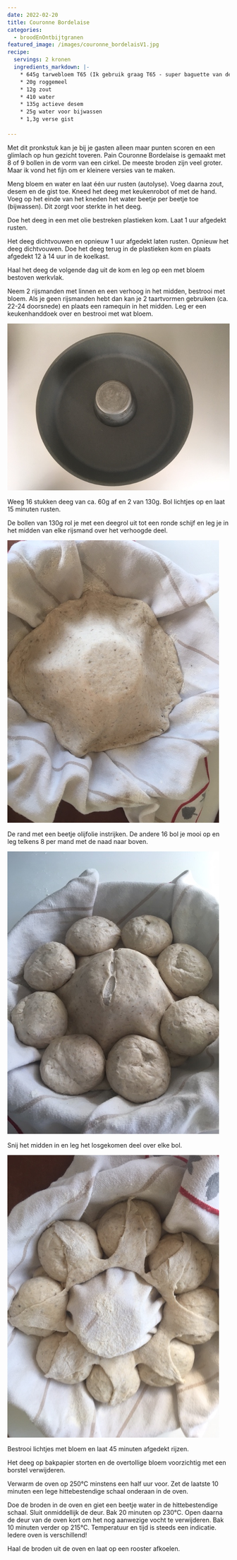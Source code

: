```yaml
---
date: 2022-02-20
title: Couronne Bordelaise
categories:
  - broodEnOntbijtgranen
featured_image: /images/couronne_bordelaisV1.jpg
recipe:
  servings: 2 kronen
  ingredients_markdown: |-
    * 645g tarwebloem T65 (Ik gebruik graag T65 - super baguette van de 'Molens van Oudenaarde')
    * 20g roggemeel
    * 12g zout
    * 410 water 
    * 135g actieve desem
    * 25g water voor bijwassen
    * 1,3g verse gist
    
---
```

Met dit pronkstuk kan je bij je gasten alleen maar punten scoren en een glimlach op hun gezicht toveren.
Pain Couronne Bordelaise is gemaakt met 8 of 9 bollen in de vorm van een cirkel.
De meeste broden zijn veel groter. Maar ik vond het fijn om er kleinere versies van te maken.

<!--more-->
Meng bloem en water en laat één uur rusten (autolyse).
Voeg daarna zout, desem en de gist toe.
Kneed het deeg met keukenrobot of met de hand.
Voeg op het einde van het kneden het water beetje per beetje toe (bijwassen).
Dit zorgt voor sterkte in het deeg.

Doe het deeg in een met olie bestreken plastieken kom.
Laat 1 uur afgedekt rusten.

Het deeg dichtvouwen en opnieuw 1 uur afgedekt laten rusten. 
Opnieuw het deeg dichtvouwen.
Doe het deeg terug in de plastieken kom en plaats afgedekt 12 à 14 uur in de koelkast. 

Haal het deeg de volgende dag uit de kom en leg op een met bloem bestoven werkvlak.

Neem 2 rijsmanden met linnen en een verhoog in het midden, bestrooi met bloem.
Als je geen rijsmanden hebt dan kan je 2 taartvormen gebruiken (ca. 22-24 doorsnede) en plaats een ramequin in het midden. Leg er een keukenhanddoek over en bestrooi met wat bloem.

![](/images/Couronnewerkwijze1.jpg)

Weeg 16 stukken deeg van ca. 60g af en 2 van 130g.
Bol lichtjes op en laat 15 minuten rusten.

De bollen van 130g rol je met een deegrol uit tot een ronde schijf en leg je in het midden van elke rijsmand over het verhoogde deel.

![](/images/Couronnewerkwijze2.jpg)


De rand met een beetje olijfolie instrijken.
De andere 16 bol je mooi op en leg telkens 8 per mand met de naad naar boven.

![](/images/Couronnewerkwijze3.jpg)


Snij het midden in en leg het losgekomen deel over elke bol.

![](/images/Couronnewerkwijze4.jpg)

Bestrooi lichtjes met bloem en laat 45 minuten afgedekt rijzen.

Het deeg op bakpapier storten en de overtollige bloem voorzichtig met een borstel verwijderen.

Verwarm de oven op 250°C minstens een half uur voor.
Zet de laatste 10 minuten een lege hittebestendige schaal onderaan in de oven.

Doe de broden in de oven en giet een beetje water in de hittebestendige schaal.
Sluit onmiddellijk de deur. 
Bak 20 minuten op 230°C. Open daarna de deur van de oven kort om het nog aanwezige vocht te verwijderen. Bak 10 minuten verder op 215°C. 
Temperatuur en tijd is steeds een indicatie. Iedere oven is verschillend!

Haal de broden uit de oven en laat op een rooster afkoelen.






